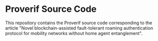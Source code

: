 # Proverif Source Code

This repository contains the Proverif source code corresponding to the article "Novel blockchain-assisted fault-tolerant roaming authentication protocol for mobility networks without home agent entanglement".
